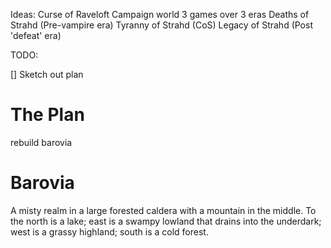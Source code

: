 Ideas:
Curse of Raveloft Campaign world
3 games over 3 eras
Deaths of Strahd (Pre-vampire era)
Tyranny of Strahd (CoS)
Legacy of Strahd (Post 'defeat' era)


TODO:

[] Sketch out plan


# The Plan

rebuild barovia

# Barovia

A misty realm in a large forested caldera with a mountain in the middle. To the north is a lake; east is a swampy lowland that drains into the underdark; west is a grassy highland; south is a cold forest.